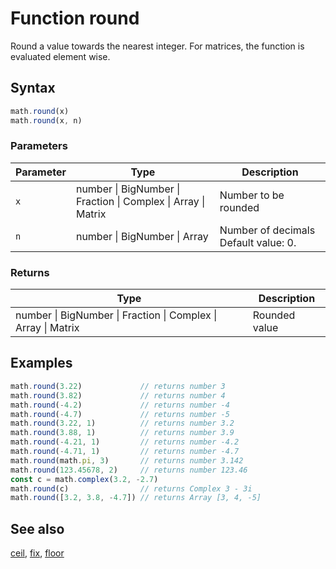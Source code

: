 <!-- Note: This file is automatically generated from source code comments. Changes made in this file will be overridden. -->
# Function round
Round a value towards the nearest integer.
For matrices, the function is evaluated element wise.
## Syntax
```js
math.round(x)
math.round(x, n)
```
### Parameters
Parameter | Type | Description
--------- | ---- | -----------
`x` | number &#124; BigNumber &#124; Fraction &#124; Complex &#124; Array &#124; Matrix | Number to be rounded
`n` | number &#124; BigNumber &#124; Array | Number of decimals Default value: 0.
### Returns
Type | Description
---- | -----------
number &#124; BigNumber &#124; Fraction &#124; Complex &#124; Array &#124; Matrix | Rounded value
## Examples
```js
math.round(3.22)             // returns number 3
math.round(3.82)             // returns number 4
math.round(-4.2)             // returns number -4
math.round(-4.7)             // returns number -5
math.round(3.22, 1)          // returns number 3.2
math.round(3.88, 1)          // returns number 3.9
math.round(-4.21, 1)         // returns number -4.2
math.round(-4.71, 1)         // returns number -4.7
math.round(math.pi, 3)       // returns number 3.142
math.round(123.45678, 2)     // returns number 123.46
const c = math.complex(3.2, -2.7)
math.round(c)                // returns Complex 3 - 3i
math.round([3.2, 3.8, -4.7]) // returns Array [3, 4, -5]
```
## See also
[ceil](ceil.md),
[fix](fix.md),
[floor](floor.md)
